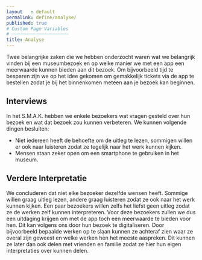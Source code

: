 ```yaml
---
layout   : default
permalink: define/analyse/
published: true
# Custom Page Variables
# ─────────────────────
title: Analyse
---
```


Twee belangrijke zaken die we hebben onderzocht waren wat we belangrijk vinden bij een museumbezoek en op welke manier we met een app een meerwaarde kunnen bieden aan dit bezoek. Om bijvoorbeeld tijd te besparen zijn we op het idee gekomen om gemakkelijk tickets via de app te bestellen zodat je bij het binnenkomen meteen aan je bezoek kan beginnen. 

Interviews
----------
In het S.M.A.K. hebben we enkele bezoekers wat vragen gesteld over hun bezoek en wat dat bezoek zou kunnen verbeteren. We kunnen volgende dingen besluiten:
- Niet iedereen heeft de behoefte om de uitleg te lezen, sommigen willen er ook naar luisteren zodat ze tegelijk naar het werk kunnen kijken. 
- Mensen staan zeker open om een smartphone te gebruiken in het museum. 

Verdere Interpretatie
---------------------
We concluderen dat niet elke bezoeker dezelfde wensen heeft. Sommige willen graag uitleg lezen, andere graag luisteren zodat ze ook naar het werk kunnen kijken. Een paar bezoekers willen zelfs het liefst geen uitleg zodat ze de werken zelf kunnen interpreteren. Voor deze bezoekers zullen we dus een uitdaging krijgen om met de app toch een meerwaarde te bieden voor hen. Dit kan volgens ons door hun bezoek te digitaliseren. Door bijvoorbeeld bepaalde werken op te slaan kunnen ze achteraf zien waar ze overal zijn geweest en welke werken hen het meeste aaspreken. Dit kunnen ze later dan ook delen met vrienden en familie zodat ze hier hun eigen interpretaties over kunnen delen.

<!--Persoon 1
Leeftijd: 32 jaar
Geslacht: Man
 
Hij heeft het liefste een korte uitleg bij een werk. Als het te lang is wijk je te snel af en luister/ lees je het niet volledig. Hij gaf een voorbeeld om met een app van het museum te werken waarbij de app herkent waar je bent en je zo de gepast uitleg kan geven. Of om met een QR-code te werken.
 
Als je werkt met zo’n app, is het belangrijk dat alles duidelijk staat aangegeven in het begin. + het zou ideaal zijn om iedere bezoeker oortjes mee te geven bij het begin omdat niet iedereen een paar oortjes bezit.
 
Hij heeft een voorkeur om te luisteren naar de info ipv de info te lezen.
 
Persoon 2
Leeftijd 39 jaar
Geslacht: Vrouw
 
Deze vrouw heeft al ervaring met audio in het museum en heeft daar geen problemen mee. Maar ze kijkt soms liever naar een stuk zonder te weten wat er achter zit. Soms zegt het beeld al genoeg.
 
Ze zou de app wel downloaden maar vind het minder belangrijk in dit museum want het museum spreekt vooral voor zich.
 
Persoon 3
Leeftijd 53 jaar
Geslacht: Vrouw
 
Bevindt de audio zeer aangenaam. In maastricht heeft ze ervaring met een soort audio waarbij je nadien iets kan doorsturen.
 
Ze hoort het liever dan te lezen. Als je het hoort krijg je via twee kanalen iets binnen. Maar als je het moet lezen, moet je kiezen tussen de tekst of het beeld.
 
Ze zou bereid zijn de app te downloaden moest deze bestaan.
 
Persoon 4
Leeftijd 44 ( + 72)
Geslacht: Man
 
Gebruikt de audio graag, en vind het zeker niet erg om de info de lezen. Hij heeft ook geen voorkeur tussen lezen of luisteren.
In het SMAK draait het meer om interpretatie, hij zou enkel uitleg wensen bij stukken waar het een meerwaarde biedt. Deze werken zijn al audiovisueel dus is er niet altijd info nodig.
 
Hij zou de app downloaden en gebruiken maar enkel als deze niet bij alle werken uitleg geeft en ruimte geeft voor interpretatie.
 -->